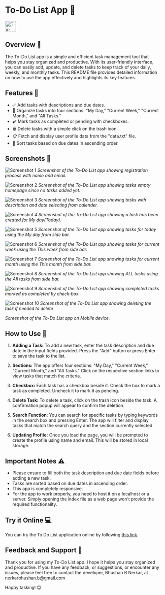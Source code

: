 # To-Do List App 📝

<img src="img/ico.png" alt="To-Do List App" width="35" height="35">

## Overview 🌟

The To-Do List app is a simple and efficient task management tool that helps you stay organized and productive. With its user-friendly interface, you can easily add, update, and delete tasks to keep track of your daily, weekly, and monthly tasks. This README file provides detailed information on how to use the app effectively and highlights its key features.

## Features 🚀

- ✅ Add tasks with descriptions and due dates.
- 📅 Organize tasks into four sections: "My Day," "Current Week," "Current Month," and "All Tasks."
- ✔️ Mark tasks as completed or pending with checkboxes.
- 🗑️ Delete tasks with a simple click on the trash icon.
- 📋 Fetch and display user profile data from the "data.txt" file.
- 🔢 Sort tasks based on due dates in ascending order.

## Screenshots 📸

![Screenshot 1](screenshots/Screenshot_1.png)
_Screenshot of the To-Do List app showing registration process with name and email._

![Screenshot 2](screenshots/Screenshot_2.png)
_Screenshot of the To-Do List app showing tasks empty homepage since no tasks added yet._

![Screenshot 3](screenshots/Screenshot_3.png)
_Screenshot of the To-Do List app showing tasks with description and date selecting from calender._

![Screenshot 4](screenshots/Screenshot_4.png)
_Screenshot of the To-Do List app showing a task has been created for My day(Today)._

![Screenshot 5](screenshots/Screenshot_5.png)
_Screenshot of the To-Do List app showing tasks for today using the My day from side bar._

![Screenshot 6](screenshots/Screenshot_6.png)
_Screenshot of the To-Do List app showing tasks for current week using the This week from side bar._

![Screenshot 7](screenshots/Screenshot_7.png)
_Screenshot of the To-Do List app showing tasks for current month using the This month from side bar._

![Screenshot 8](screenshots/Screenshot_8.png)
_Screenshot of the To-Do List app showing ALL tasks using the All tasks from side bar._

![Screenshot 9](screenshots/Screenshot_9.png)
_Screenshot of the To-Do List app showing completed tasks marked as completed by check-box._

![Screenshot 10](screenshots/Screenshot_10.png)
_Screenshot of the To-Do List app showing deleting the task if needed to delete_

_Screenshot of the To-Do List app on Mobile device._

## How to Use 📖

1. **Adding a Task:** To add a new task, enter the task description and due date in the input fields provided. Press the "Add" button or press Enter to save the task to the list.

2. **Sections:** The app offers four sections: "My Day," "Current Week," "Current Month," and "All Tasks." Click on the respective section links to view tasks that match the criteria.

3. **Checkbox:** Each task has a checkbox beside it. Check the box to mark a task as completed. Uncheck it to mark it as pending.

4. **Delete Task:** To delete a task, click on the trash icon beside the task. A confirmation popup will appear to confirm the deletion.

5. **Search Function**: You can search for specific tasks by typing keywords in the search box and pressing Enter. The app will filter and display tasks that match the search query and the section currently selected.

6. **Updating Profile:** Once you load the page, you will be prompted to create the profile using name and email. This will be stored in local storage.

## Important Notes ⚠️

- Please ensure to fill both the task description and due date fields before adding a new task.
- Tasks are sorted based on due dates in ascending order.
- This app is completely responsive.
- For the app to work properly, you need to host it on a localhost or a server. Simply opening the index file as a web page won't provide the required functionality.

## Try it Online 💻

You can try the To Do List application online by following [this link](https://nerkarbhushan-to-do-app/).

## Feedback and Support 💌

Thank you for using my To-Do List app. I hope it helps you stay organized and productive. If you have any feedback, or suggestions, or encounter any issues, please feel free to contact the developer, Bhushan B Nerkar, at nerkarbhushan.b@gmail.com

Happy tasking! 😊
